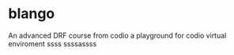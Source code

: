 # blango
An advanced DRF course from codio a playground for codio virtual enviroment
ssss
ssssassss

